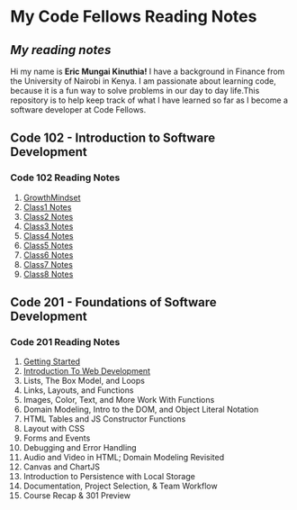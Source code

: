 # My Code Fellows Reading Notes

## *My reading notes*

Hi my name is **Eric Mungai Kinuthia!** I have a background in Finance from the University of Nairobi in Kenya. I am passionate about learning code, because it is a fun way to solve problems in our day to day life.This repository is to help keep track of what I have learned so far as I become a software developer at Code Fellows.

## **Code 102 - Introduction to Software Development**

### Code 102 Reading Notes

1. [GrowthMindset](https://ericmungai97.github.io/reading-notes/GrowthMindset)
2. [Class1 Notes](https://ericmungai97.github.io/reading-notes/Class1)
3. [Class2 Notes](https://ericmungai97.github.io/reading-notes/class2)
4. [Class3 Notes](https://ericmungai97.github.io/reading-notes/Class3)
5. [Class4 Notes](https://ericmungai97.github.io/reading-notes/Class4)
6. [Class5 Notes](https://ericmungai97.github.io/reading-notes/Class5)
7. [Class6 Notes](https://ericmungai97.github.io/reading-notes/Class6)
8. [Class7 Notes](https://ericmungai97.github.io/reading-notes/Class7)
9. [Class8 Notes](https://ericmungai97.github.io/reading-notes/Class8)

## **Code 201 - Foundations of Software Development**

### Code 201 Reading Notes

1. [Getting Started](https://ericmungai97.github.io/reading-notes/class1)
2. [Introduction To Web Development](https://ericmungai97.github.io/reading-notes/class2)
3. Lists, The Box Model, and Loops
4. Links, Layouts, and Functions
5. Images, Color, Text, and More Work With Functions
6. Domain Modeling, Intro to the DOM, and Object Literal Notation
7. HTML Tables and JS Constructor Functions
8. Layout with CSS
9. Forms and Events
10. Debugging and Error Handling
11. Audio and Video in HTML; Domain Modeling Revisited
12. Canvas and ChartJS
13. Introduction to Persistence with Local Storage
14. Documentation, Project Selection, & Team Workflow
15. Course Recap & 301 Preview

